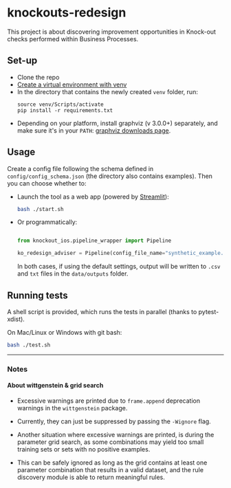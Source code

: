 # knockouts-redesign

This project is about discovering improvement opportunities in Knock-out checks performed within Business Processes.

## Set-up

- Clone the repo
- [Create a virtual environment with venv](https://packaging.python.org/en/latest/guides/installing-using-pip-and-virtual-environments/#creating-a-virtual-environment)
- In the directory that contains the newly created `venv` folder, run:
    ```
    source venv/Scripts/activate
    pip install -r requirements.txt
    ```
- Depending on your platform, install graphviz (v 3.0.0+) separately, and make sure it's in your `PATH`:
  [graphviz downloads page](https://graphviz.org/download/#windows).

## Usage

Create a config file following the schema defined in `config/config_schema.json` (the directory also contains examples).
Then you can choose whether to:

- Launch the tool as a web app (powered by [Streamlit](https://streamlit.io/)):

  ```bash
  bash ./start.sh
  ```

- Or programmatically:

  ```python
  
  from knockout_ios.pipeline_wrapper import Pipeline
  
  ko_redesign_adviser = Pipeline(config_file_name="synthetic_example.json").run_pipeline()

  ```
  In both cases, if using the default settings, output will be written to `.csv` and `txt` files in
  the `data/outputs` folder.

## Running tests

A shell script is provided, which runs the tests in parallel (thanks to pytest-xdist).

On Mac/Linux or Windows with git bash:

```bash
bash ./test.sh
```

---

### Notes

#### About wittgenstein & grid search

- Excessive warnings are printed due to `frame.append` deprecation warnings in the `wittgenstein` package.

- Currently, they can just be suppressed by passing the `-Wignore` flag.

- Another situation where excessive warnings are printed, is during the parameter grid search, as some combinations may
  yield too small training sets or sets with no positive examples.

- This can be safely ignored as long as the grid contains at least one parameter combination that results in a valid
  dataset, and the rule discovery module is able to return meaningful rules.

